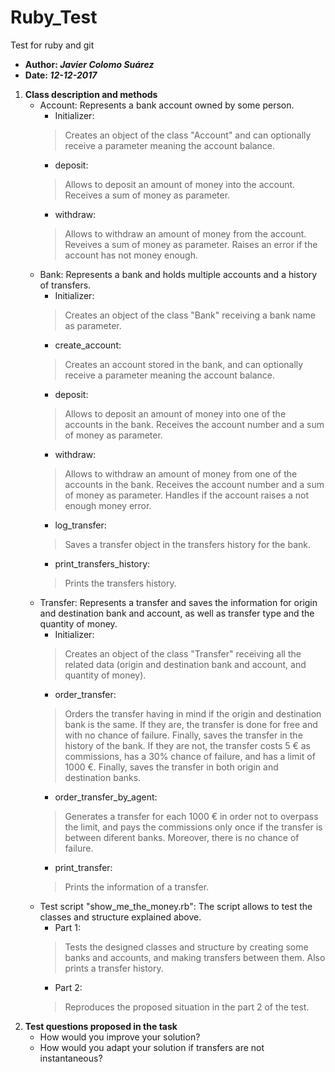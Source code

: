 # Ruby_Test
Test for ruby and git

* **Author: _Javier Colomo Suárez_**
* **Date: _12-12-2017_**

1. **Class description and methods**
   - Account: Represents a bank account owned by some person.
     - Initializer:
     > Creates an object of the class "Account" and can optionally receive a parameter meaning the account balance.
     - deposit:
     > Allows to deposit an amount of money into the account. Receives a sum of money as parameter.
     - withdraw:
     > Allows to withdraw an amount of money from the account. Reveives a sum of money as parameter. Raises an error if the account has not money enough.
   - Bank: Represents a bank and holds multiple accounts and a history of transfers.
     - Initializer:
     > Creates an object of the class "Bank" receiving a bank name as parameter.
     - create_account:
     > Creates an account stored in the bank, and can optionally receive a parameter meaning the account balance.
     - deposit:
     > Allows to deposit an amount of money into one of the accounts in the bank. Receives the account number and a sum of money as parameter.
     - withdraw:
     > Allows to withdraw an amount of money from one of the accounts in the bank. Receives the account number and a sum of money as parameter. Handles if the account raises a not enough money error.
     - log_transfer:
     > Saves a transfer object in the transfers history for the bank.
     - print_transfers_history:
     > Prints the transfers history.
   - Transfer: Represents a transfer and saves the information for origin and destination bank and account, as well as transfer type and the quantity of money.
     - Initializer:
     > Creates an object of the class "Transfer" receiving all the related data (origin and destination bank and account, and quantity of money).
     - order_transfer:
     > Orders the transfer having in mind if the origin and destination bank is the same. If they are, the transfer is done for free and with no chance of failure. Finally, saves the transfer in the history of the bank. If they are not, the transfer costs 5 € as commissions, has a 30% chance of failure, and has a limit of 1000 €. Finally, saves the transfer in both origin and destination banks.
     - order_transfer_by_agent:
     > Generates a transfer for each 1000 € in order not to overpass the limit, and pays the commissions only once if the transfer is between diferent banks. Moreover, there is no chance of failure.
     - print_transfer:
     > Prints the information of a transfer.
   - Test script "show_me_the_money.rb": The script allows to test the classes and structure explained above.
     - Part 1:
     > Tests the designed classes and structure by creating some banks and accounts, and making transfers between them. Also prints a transfer history.
     - Part 2:
     > Reproduces the proposed situation in the part 2 of the test.
2. **Test questions proposed in the task**
   - How would you improve your solution?
   - How would you adapt your solution if transfers are not instantaneous?
